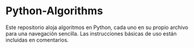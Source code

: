 # Python-Algorithms
Este repositorio aloja algoritmos en Python, cada uno en su propio archivo para una navegación sencilla. Las instrucciones básicas de uso están incluidas en comentarios.
